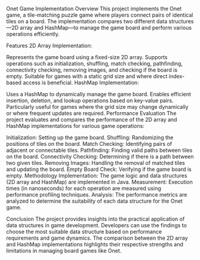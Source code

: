 Onet Game Implementation
Overview
This project implements the Onet game, a tile-matching puzzle game where players connect pairs of identical tiles on a board. The implementation compares two different data structures—2D array and HashMap—to manage the game board and perform various operations efficiently.

Features
2D Array Implementation:

Represents the game board using a fixed-size 2D array.
Supports operations such as initialization, shuffling, match checking, pathfinding, connectivity checking, removing images, and checking if the board is empty.
Suitable for games with a static grid size and where direct index-based access is beneficial.
HashMap Implementation:

Uses a HashMap to dynamically manage the game board.
Enables efficient insertion, deletion, and lookup operations based on key-value pairs.
Particularly useful for games where the grid size may change dynamically or where frequent updates are required.
Performance Evaluation
The project evaluates and compares the performance of the 2D array and HashMap implementations for various game operations:

Initialization: Setting up the game board.
Shuffling: Randomizing the positions of tiles on the board.
Match Checking: Identifying pairs of adjacent or connectable tiles.
Pathfinding: Finding valid paths between tiles on the board.
Connectivity Checking: Determining if there is a path between two given tiles.
Removing Images: Handling the removal of matched tiles and updating the board.
Empty Board Check: Verifying if the game board is empty.
Methodology
Implementation: The game logic and data structures (2D array and HashMap) are implemented in Java.
Measurement: Execution times (in nanoseconds) for each operation are measured using performance profiling techniques.
Analysis: The performance metrics are analyzed to determine the suitability of each data structure for the Onet game.

Conclusion
The project provides insights into the practical application of data structures in game development. Developers can use the findings to choose the most suitable data structure based on performance requirements and game dynamics. The comparison between the 2D array and HashMap implementations highlights their respective strengths and limitations in managing board games like Onet.
